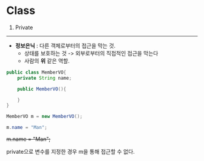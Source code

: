 # Class

1. Private

---

- **정보은닉** : 다른 객체로부터의 접근을 막는 것.<br>
  - 상태를 보호하는 것 -> 외부로부터의 직접적인 접근을 막는다<br>
  - 사람의 **위** 같은 역할.

```java
public class MemberVO{
    private String name;

    public MemberVO(){

    }
}

MemberVO m = new MemberVO();

m.name = "Man";

```

~~m.name = "Man";~~

private으로 변수를 지정한 경우 m을 통해 접근할 수 없다.
